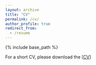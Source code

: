 ```yaml
---
layout: archive
title: "CV"
permalink: /cv/
author_profile: true
redirect_from:
  - /resume
---
```


{% include base_path %}

For a short CV, please download the [[CV](CVLanreduced.pdf)\]
